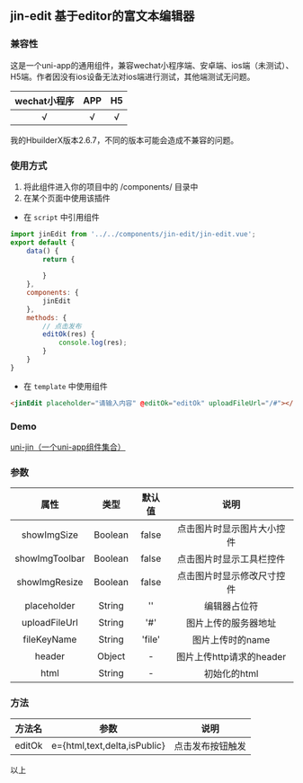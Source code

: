 ## jin-edit 基于editor的富文本编辑器

### 兼容性

这是一个uni-app的通用组件，兼容wechat小程序端、安卓端、ios端（未测试）、H5端。作者因没有ios设备无法对ios端进行测试，其他端测试无问题。

wechat小程序 | APP | H5
:--: | :--: | :--:
√ | √ | √

我的HbuilderX版本2.6.7，不同的版本可能会造成不兼容的问题。

### 使用方式

1. 将此组件进入你的项目中的 /components/ 目录中
2. 在某个页面中使用该插件
- 在 `script` 中引用组件
```javascript
import jinEdit from '../../components/jin-edit/jin-edit.vue';
export default {
	data() {
		return {
			
		}
	},
	components: {
		jinEdit
	},
	methods: {
		// 点击发布
		editOk(res) {
			console.log(res);
		}
	}
}
```
- 在 `template` 中使用组件
```html
<jinEdit placeholder="请输入内容" @editOk="editOk" uploadFileUrl="/#"></jinEdit> 
```

### Demo

[uni-jin（一个uni-app组件集合）](https://github.com/wangjinxin613/uni-jin)

### 参数

属性 | 类型 | 默认值 | 说明
:--: | :--: | :--: | :--:
showImgSize | Boolean | false | 点击图片时显示图片大小控件
showImgToolbar | Boolean | false | 点击图片时显示工具栏控件
showImgResize | Boolean | false | 点击图片时显示修改尺寸控件
placeholder | String | '' | 编辑器占位符
uploadFileUrl | String | '#' | 图片上传的服务器地址
fileKeyName | String | 'file' | 图片上传时的name
header | Object | - | 图片上传http请求的header
html | String | - | 初始化的html 

### 方法

方法名 | 参数 | 说明
:--: | :--: | :--:
editOk | e={html,text,delta,isPublic} | 点击发布按钮触发	

以上